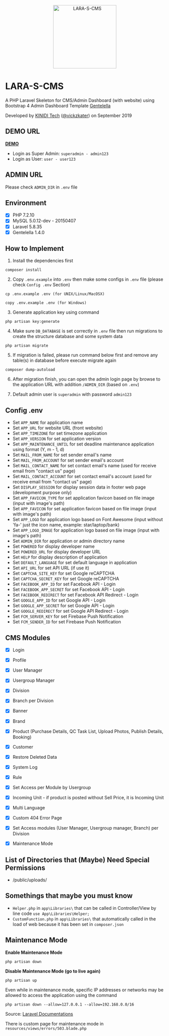 <p align="center"><img src="https://github.com/vickzkater/lara-s-cms/raw/master/logo.png" width="200" alt="LARA-S-CMS"></p>

# LARA-S-CMS

A PHP Laravel Skeleton for CMS/Admin Dashboard (with website) using Bootstrap 4 Admin Dashboard Template [Gentelella](https://github.com/ColorlibHQ/gentelella)

Developed by [KINIDI Tech](https://kiniditech.com/) ([@vickzkater](https://github.com/vickzkater/)) on September 2019


## DEMO URL

**[DEMO](https://lara-s-cms.kiniditech.com/)**

- Login as Super Admin: `superadmin - admin123`
- Login as User: `user - user123`

## ADMIN URL

Please check `ADMIN_DIR` in `.env` file

## Environment

- [x] PHP 7.2.10
- [x] MySQL 5.0.12-dev - 20150407
- [x] Laravel 5.8.35
- [x] Gentelella 1.4.0

## How to Implement

1. Install the dependencies first
```
composer install
```

2. Copy `.env.example` into `.env` then make some configs in `.env` file (please check `Config .env` Section)
```
cp .env.example .env (for UNIX/Linux/MacOSX)

copy .env.example .env (for Windows)
```

3. Generate application key using command 
```
php artisan key:generate
```

4. Make sure `DB_DATABASE` is set correctly in `.env` file then run migrations to create the structure database and some system data
```
php artisan migrate
```

5. If migration is failed, please run command below first and remove any table(s) in database before execute migrate again
```
composer dump-autoload
```

6. After migration finish, you can open the admin login page by browse to the application URL with addition `/ADMIN_DIR` (based on `.env`)

7. Default admin user is `superadmin` with password `admin123`

## Config .env

- Set `APP_NAME` for application name
- Set `APP_URL` for website URL (front website)
- Set `APP_TIMEZONE` for set timezone application
- Set `APP_VERSION` for set application version
- Set `APP_MAINTENANCE_UNTIL` for set deadline maintenance application using format (Y, m - 1, d)
- Set `MAIL_FROM_NAME` for set sender email's name
- Set `MAIL_FROM_ACCOUNT` for set sender email's account
- Set `MAIL_CONTACT_NAME` for set contact email's name (used for receive email from "contact us" page)
- Set `MAIL_CONTACT_ACCOUNT` for set contact email's account (used for receive email from "contact us" page)
- Set `DISPLAY_SESSION` for display session data in footer web page (development purpose only)
- Set `APP_FAVICON_TYPE` for set application favicon based on file image (input with image's path)
- Set `APP_FAVICON` for set application favicon based on file image (input with image's path)
- Set `APP_LOGO` for application logo based on Font Awesome (input without 'fa-' just the icon name, example: star/laptop/bank)
- Set `APP_LOGO_IMAGE` for application logo based on file image (input with image's path)
- Set `ADMIN_DIR` for application or admin directory name
- Set `POWERED` for display developer name
- Set `POWERED_URL` for display developer URL
- Set `HELP` for display description of application
- Set `DEFAULT_LANGUAGE` for set default language in application
- Set `API_URL` for set API URL (if use it)
- Set `CAPTCHA_SITE_KEY` for set Google reCAPTCHA
- Set `CAPTCHA_SECRET_KEY` for set Google reCAPTCHA
- Set `FACEBOOK_APP_ID` for set Facebook API - Login
- Set `FACEBOOK_APP_SECRET` for set Facebook API - Login
- Set `FACEBOOK_REDIRECT` for set Facebook API Redirect - Login
- Set `GOOGLE_APP_ID` for set Google API - Login
- Set `GOOGLE_APP_SECRET` for set Google API - Login
- Set `GOOGLE_REDIRECT` for set Google API Redirect - Login
- Set `FCM_SERVER_KEY` for set Firebase Push Notification
- Set `FCM_SENDER_ID` for set Firebase Push Notification

## CMS Modules

- [x] Login
- [x] Profile
- [x] User Manager
- [x] Usergroup Manager
- [x] Division
- [x] Branch per Division
- [x] Banner
- [x] Brand
- [x] Product (Purchase Details, QC Task List, Upload Photos, Publish Details, Booking)
- [x] Customer
- [x] Restore Deleted Data
- [x] System Log
- [x] Rule
- [x] Set Access per Module by Usergroup
- [x] Incoming Unit - if product is posted without Sell Price, it is Incoming Unit
- [x] Multi Language
- [x] Custom 404 Error Page
- [x] Set Access modules (User Manager, Usergroup manager, Branch) per Division
- [x] Maintenance Mode


## List of Directories that (Maybe) Need Special Permissions

- /public/uploads/

## Somethings that maybe you must know

- `Helper.php` in `app\Libraries\` that can be called in Controller/View by line code `use App\Libraries\Helper;`
- `CustomFunction.php` in `app\Libraries\` that automatically called in the load of web because it has been set in `composer.json`

## Maintenance Mode

**Enable Maintenance Mode**
```
php artisan down
```
**Disable Maintenance Mode (go to live again)**
```
php artisan up
```

Even while in maintenance mode, specific IP addresses or networks may be allowed to access the application using the command
```
php artisan down --allow=127.0.0.1 --allow=192.168.0.0/16
```

Source: [Laravel Documentations](https://laravel.com/docs/6.x/configuration#maintenance-mode)

There is custom page for maintenance mode in `resources/views/errors/503.blade.php`
